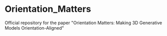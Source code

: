 # Orientation_Matters
Official repository for the paper "Orientation Matters: Making 3D Generative Models Orientation-Aligned"
